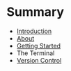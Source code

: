 # Summary

* [Introduction](README.md)
* [About](chapter1.md)
* [Getting Started](getting_started.md)
* The Terminal
* [Version Control](version_control.md)


